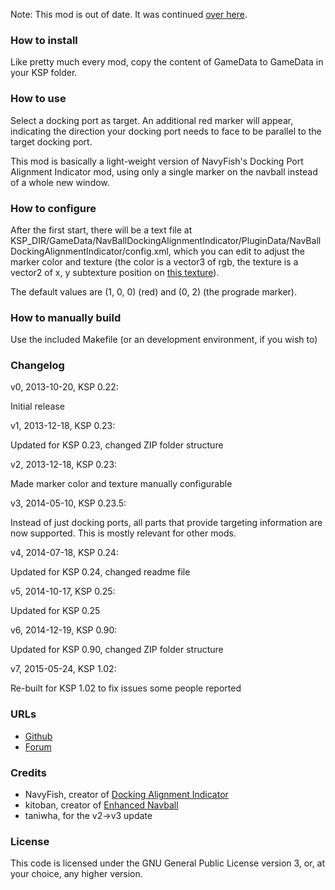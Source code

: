 Note: This mod is out of date. It was continued [over here](https://github.com/linuxgurugamer/NavBallDockingAlignmentIndicatorCE).

### How to install

Like pretty much every mod, copy the content of GameData to GameData in your KSP folder.

### How to use

Select a docking port as target.
An additional red marker will appear, indicating the direction your docking port needs to face to be parallel to the target docking port.

This mod is basically a light-weight version of NavyFish's Docking Port Alignment Indicator mod, using only a single marker on the navball instead of a whole new window.

### How to configure

After the first start, there will be a text file at KSP_DIR/GameData/NavBallDockingAlignmentIndicator/PluginData/NavBallDockingAlignmentIndicator/config.xml, which you can edit to adjust the marker color and texture (the color is a vector3 of rgb, the texture is a vector2 of x, y subtexture position on [this texture](https://github.com/kitoban/EnhancedNavBall/blob/master/materialRef.JPG)).

The default values are (1, 0, 0) (red) and (0, 2) (the prograde marker).

### How to manually build

Use the included Makefile (or an development environment, if you wish to)

### Changelog

v0, 2013-10-20, KSP 0.22:

Initial release

v1, 2013-12-18, KSP 0.23:

Updated for KSP 0.23, changed ZIP folder structure

v2, 2013-12-18, KSP 0.23:

Made marker color and texture manually configurable

v3, 2014-05-10, KSP 0.23.5:

Instead of just docking ports, all parts that provide targeting information
are now supported. This is mostly relevant for other mods.

v4, 2014-07-18, KSP 0.24:

Updated for KSP 0.24, changed readme file

v5, 2014-10-17, KSP 0.25:

Updated for KSP 0.25

v6, 2014-12-19, KSP 0.90:

Updated for KSP 0.90, changed ZIP folder structure

v7, 2015-05-24, KSP 1.02:

Re-built for KSP 1.02 to fix issues some people reported

### URLs

- [Github](https://github.com/mic-e/kspnavballdockingalignmentindicator)
- [Forum](http://forum.kerbalspaceprogram.com/threads/54303)

### Credits

- NavyFish, creator of [Docking Alignment Indicator](http://kerbalspaceport.com/dock-align-indicator/)
- kitoban, creator of [Enhanced Navball](http://kerbalspaceport.com/enhancednavball/)
- taniwha, for the v2->v3 update

### License

This code is licensed under the GNU General Public License version 3, or, at your choice, any higher version.
